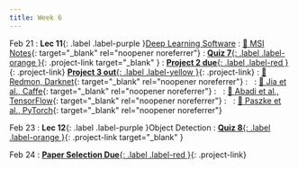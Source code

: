 ```yaml
---
title: Week 6
---
```


Feb 21
: **Lec 11**{: .label .label-purple }[Deep Learning Software](/CSCI5980-Spr23-DeepRob/assets/slides/minn_deeprob_minn_deeprob_11_deep_learning_software.pdf)
  : [📖 MSI Notes](https://chestnut-principal-9f6.notion.site/Intro-to-Minnesota-Super-computing-db9a3b5f414548de8523290e6efa6cf4){: target="_blank" rel="noopener noreferrer"}
: [**Quiz 7**{: .label .label-orange }](https://www.gradescope.com/courses/481744){: .project-link target="_blank" }
: [**Project 2 due**{: .label .label-red }](/CSCI5980-Spr23-DeepRob/projects/project2/){: .project-link} [**Project 3 out**{: .label .label-yellow }](/CSCI5980-Spr23-DeepRob/projects/project3/){: .project-link} 
  : [📖 Redmon, Darknet](https://pjreddie.com/darknet/){: target="_blank" rel="noopener noreferrer"}
: &nbsp;
  : [📖 Jia et al., Caffe](https://arxiv.org/abs/1408.5093){: target="_blank" rel="noopener noreferrer"}
: &nbsp;
  : [📖 Abadi et al., TensorFlow](https://arxiv.org/abs/1603.04467){: target="_blank" rel="noopener noreferrer"}
: &nbsp;
  : [📖 Paszke et al., PyTorch](https://arxiv.org/abs/1912.01703){: target="_blank" rel="noopener noreferrer"}


Feb 23
: **Lec 12**{: .label .label-purple }Object Detection
: [**Quiz 8**{: .label .label-orange }](https://www.gradescope.com/courses/481744){: .project-link target="_blank" }

Feb 24
: [**Paper Selection Due**{: .label .label-red }](https://docs.google.com/spreadsheets/d/1sk_ZAVoew_V6lGCP-ndfbNH_rkOEIxcqhhJfqQo3V7s/edit?usp=sharing){: .project-link}

<!-- Feb 10
: **Dis 6**{: .label .label-blue }[Tensorflow, Keras, Darknet, etc.](#)
 -->
